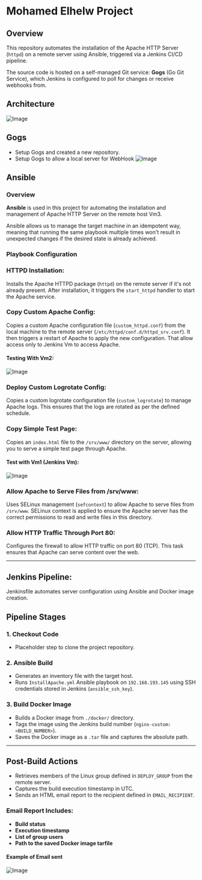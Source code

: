 # Mohamed Elhelw Project

## Overview

This repository automates the installation of the Apache HTTP Server (`httpd`) on a remote server using Ansible, triggered via a Jenkins CI/CD pipeline.

The source code is hosted on a self-managed Git service: **Gogs** (Go Git Service), which Jenkins is configured to poll for changes or receive webhooks from.

## Architecture

![Image](https://github.com/user-attachments/assets/9b224e66-c056-474d-8c2f-cd06bd14d93f)

## Gogs
- Setup Gogs and created a new repository.
- Setup Gogs to allow a local server for WebHook
![Image](https://github.com/user-attachments/assets/ba378bb3-17a7-41ea-8e11-cc6447dca06b)

## Ansible

### Overview

**Ansible** is used in this project for automating the installation and management of Apache HTTP Server on the remote host Vm3.

Ansible allows us to manage the target machine in an idempotent way, meaning that running the same playbook multiple times won't result in unexpected changes if the desired state is already achieved.

### Playbook Configuration
### HTTPD Installation:
Installs the Apache HTTPD package (`httpd`) on the remote server if it's not already present. After installation, it triggers the `start_httpd` handler to start the Apache service.

### Copy Custom Apache Config:
Copies a custom Apache configuration file (`custom_httpd.conf`) from the local machine to the remote server (`/etc/httpd/conf.d/httpd_srv.conf`). It then triggers a restart of Apache to apply the new configuration.
That allow access only to Jenkins Vm to access Apache.
#### Testing With Vm2:
![Image](https://github.com/user-attachments/assets/bc1851f5-83d4-4b64-bcdb-aeee85aff604)

### Deploy Custom Logrotate Config:
Copies a custom logrotate configuration file (`custom_logrotate`) to manage Apache logs. This ensures that the logs are rotated as per the defined schedule.

### Copy Simple Test Page:
Copies an `index.html` file to the `/srv/www/` directory on the server, allowing you to serve a simple test page through Apache.
#### Test with Vm1 (Jenkins Vm): 
![Image](https://github.com/user-attachments/assets/fa49fc1e-adf1-4261-918a-0829483cddcf)

### Allow Apache to Serve Files from /srv/www:
Uses SELinux management (`sefcontext`) to allow Apache to serve files from `/srv/www`. SELinux context is applied to ensure the Apache server has the correct permissions to read and write files in this directory.

### Allow HTTP Traffic Through Port 80:
Configures the firewall to allow HTTP traffic on port 80 (TCP). This task ensures that Apache can serve content over the web.

---


## Jenkins Pipeline:
Jenkinsfile automates server configuration using Ansible and Docker image creation.
## Pipeline Stages

### 1. Checkout Code
- Placeholder step to clone the project repository.

### 2. Ansible Build
- Generates an inventory file with the target host.
- Runs `InstallApache.yml` Ansible playbook on `192.168.193.145` using SSH credentials stored in Jenkins (`ansible_ssh_key`).

### 3. Build Docker Image
- Builds a Docker image from `./docker/` directory.
- Tags the image using the Jenkins build number (`nginx-custom:<BUILD_NUMBER>`).
- Saves the Docker image as a `.tar` file and captures the absolute path.
---

## Post-Build Actions

- Retrieves members of the Linux group defined in `DEPLOY_GROUP` from the remote server.
- Captures the build execution timestamp in UTC.
- Sends an HTML email report to the recipient defined in `EMAIL_RECIPIENT`.

### Email Report Includes:
- **Build status**
- **Execution timestamp**
- **List of group users**
- **Path to the saved Docker image tarfile**

#### Example of Email sent
![Image](https://github.com/user-attachments/assets/5407db18-071f-417e-810a-2feddfbc824a)


